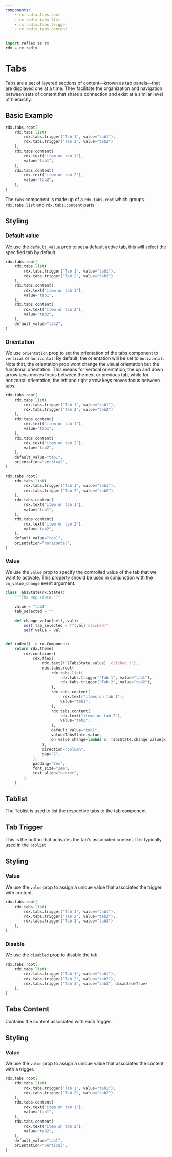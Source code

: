 ```yaml
---
components:
    - rx.radix.tabs.root
    - rx.radix.tabs.list
    - rx.radix.tabs.trigger
    - rx.radix.tabs.content
---
```


```python exec
import reflex as rx
rdx = rx.radix
```


# Tabs
Tabs are a set of layered sections of content—known as tab panels—that are displayed one at a time.
They facilitate the organization and navigation between sets of content that share a connection and exist at a similar level of hierarchy.

## Basic Example

```python demo 
rdx.tabs.root(
    rdx.tabs.list(
        rdx.tabs.trigger("Tab 1", value="tab1"), 
        rdx.tabs.trigger("Tab 2", value="tab2")
    ),
    rdx.tabs.content(
        rdx.text("item on tab 1"),
        value="tab1",
    ),
    rdx.tabs.content(
        rdx.text("item on tab 2"),
        value="tab2",
    ),
)

```

The `tabs` component is made up of a `rdx.tabs.root` which groups `rdx.tabs.list` and `rdx.tabs.content` parts.

## Styling

### Default value
We use the `default_value` prop to set a default active tab, this will select the specified tab by default.

```python demo 
rdx.tabs.root(
    rdx.tabs.list(
        rdx.tabs.trigger("Tab 1", value="tab1"),
        rdx.tabs.trigger("Tab 2", value="tab2")
    ),
    rdx.tabs.content(
        rdx.text("item on tab 1"),
        value="tab1",
    ),
    rdx.tabs.content(
        rdx.text("item on tab 2"),
        value="tab2",
    ),
    default_value="tab2",
)
```

### Orientation
We use `orientation` prop to set the orientation of the tabs component to `vertical` or `horizontal`. By default, the orientation
will be set to `horizontal`. Note that, the orientation prop wont change the visual orientation but the 
functional orientation. This means for vertical orientation, the up and down arrow keys moves focus between the next or previous tab,
while for horizontal orientation, the left and right arrow keys moves focus between tabs.

```python demo 
rdx.tabs.root(
    rdx.tabs.list(
        rdx.tabs.trigger("Tab 1", value="tab1"),
        rdx.tabs.trigger("Tab 2", value="tab2")
    ),
    rdx.tabs.content(
        rdx.text("item on tab 1"),
        value="tab1",
    ),
    rdx.tabs.content(
        rdx.text("item on tab 2"),
        value="tab2",
    ),
    default_value="tab1",
    orientation="vertical",
)
```

```python demo 
rdx.tabs.root(
    rdx.tabs.list(
        rdx.tabs.trigger("Tab 1", value="tab1"),
        rdx.tabs.trigger("Tab 2", value="tab2")
    ),
    rdx.tabs.content(
        rdx.text("item on tab 1"),
        value="tab1",
    ),
    rdx.tabs.content(
        rdx.text("item on tab 2"),
        value="tab2",
    ),
    default_value="tab1",
    orientation="horizontal",
)
```
### Value
We use the `value` prop to specify the controlled value of the tab that we want to activate. This property should be used in conjunction with the `on_value_change` event argument.

```python demo exec
class TabsState(rx.State):
    """The app state."""

    value = "tab1"
    tab_selected = ""

    def change_value(self, val):
        self.tab_selected = f"{val} clicked!"
        self.value = val


def index() -> rx.Component:
    return rdx.theme(
        rdx.container(
            rdx.flex(
                rdx.text(f"{TabsState.value}  clicked !"),
                rdx.tabs.root(
                    rdx.tabs.list(
                        rdx.tabs.trigger("Tab 1", value="tab1"),
                        rdx.tabs.trigger("Tab 2", value="tab2"),
                    ),
                    rdx.tabs.content(
                         rdx.text("items on tab 1"),
                        value="tab1",
                    ),
                    rdx.tabs.content(
                        rdx.text("items on tab 2"),
                        value="tab2",
                    ),
                    default_value="tab1",
                    value=TabsState.value,
                    on_value_change=lambda x: TabsState.change_value(x),
                ),
                direction="column",
                gap="2",
            ),
            padding="2em",
            font_size="2em",
            text_align="center",
        )
    )
```


## Tablist 
The Tablist is used to list the respective tabs to the tab component


## Tab Trigger
This is the button that activates the tab's associated content. It is typically used in the `Tablist`

## Styling

### Value
We use the `value` prop to assign a unique value that associates the trigger with content.

```python demo 
rdx.tabs.root(
    rdx.tabs.list(
        rdx.tabs.trigger("Tab 1", value="tab1"),
        rdx.tabs.trigger("Tab 2", value="tab2"),
        rdx.tabs.trigger("Tab 3", value="tab3")
    ),
)
```

### Disable
We use the `disabled` prop to disable the tab.

```python demo 
rdx.tabs.root(
    rdx.tabs.list(
        rdx.tabs.trigger("Tab 1", value="tab1"),
        rdx.tabs.trigger("Tab 2", value="tab2"),
        rdx.tabs.trigger("Tab 3", value="tab3", disabled=True)
    ),
)
```

## Tabs Content
Contains the content associated with each trigger.

## Styling 

### Value
We use the `value` prop to assign a unique value that associates the content with a trigger.

```python
rdx.tabs.root(
    rdx.tabs.list(
        rdx.tabs.trigger("Tab 1", value="tab1"),
        rdx.tabs.trigger("Tab 2", value="tab2")
    ),
    rdx.tabs.content(
        rdx.text("item on tab 1"),
        value="tab1",
    ),
    rdx.tabs.content(
        rdx.text("item on tab 2"),
        value="tab2",
    ),
    default_value="tab1",
    orientation="vertical",
)
```